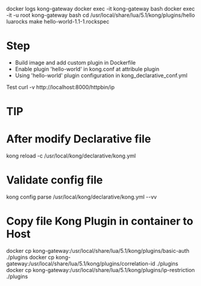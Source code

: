 docker logs kong-gateway
docker exec -it kong-gateway bash
docker exec -it -u root kong-gateway bash
cd /usr/local/share/lua/5.1/kong/plugins/hello
luarocks make hello-world-1.1-1.rockspec

# Step
-   Build image and add custom plugin in Dockerfile
-   Enable plugin 'hello-world' in kong.conf at attribule plugin
-   Using 'hello-world' plugin configuration in kong_declarative_conf.yml

Test
curl -v http://localhost:8000/httpbin/ip

# TIP

# After modify Declarative file
kong reload -c /usr/local/kong/declarative/kong.yml

# Validate config file
kong config parse /usr/local/kong/declarative/kong.yml --vv

# Copy file Kong Plugin in container to Host
docker cp kong-gateway:/usr/local/share/lua/5.1/kong/plugins/basic-auth ./plugins
docker cp kong-gateway:/usr/local/share/lua/5.1/kong/plugins/correlation-id ./plugins
docker cp kong-gateway:/usr/local/share/lua/5.1/kong/plugins/ip-restriction ./plugins
